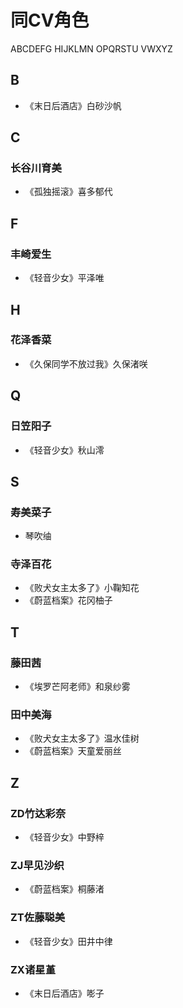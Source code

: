 # 同CV角色

ABCDEFG
HIJKLMN
OPQRSTU
VWXYZ

## B

- 《末日后酒店》白砂沙帆

## C

### 长谷川育美

- 《孤独摇滚》喜多郁代

## F

### 丰崎爱生

- 《轻音少女》平泽唯

## H

### 花泽香菜

- 《久保同学不放过我》久保渚咲

## Q

### 日笠阳子

- 《轻音少女》秋山澪

## S

### 寿美菜子

- 琴吹䌷

### 寺泽百花

- 《败犬女主太多了》小鞠知花
- 《蔚蓝档案》花冈柚子

## T

### 藤田茜

- 《埃罗芒阿老师》和泉纱雾

### 田中美海

- 《败犬女主太多了》温水佳树
- 《蔚蓝档案》天童爱丽丝

## Z

### ZD竹达彩奈

- 《轻音少女》中野梓

### ZJ早见沙织

- 《蔚蓝档案》桐藤渚

### ZT佐藤聪美

- 《轻音少女》田井中律

### ZX诸星堇

- 《末日后酒店》嘭子

